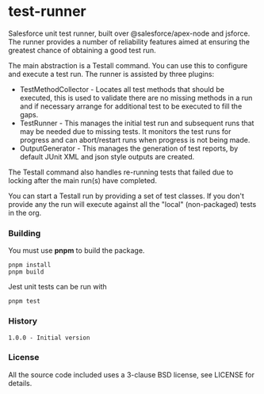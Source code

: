 # test-runner

Salesforce unit test runner, built over @salesforce/apex-node and jsforce. The runner provides a number of reliability features aimed at ensuring the greatest chance of obtaining a good test run.

The main abstraction is a Testall command. You can use this to configure and execute a test run. The runner
is assisted by three plugins:

* TestMethodCollector - Locates all test methods that should be executed, this is used to validate there are no missing methods in a run and if necessary arrange for additional test to be executed to fill the gaps.
* TestRunner - This manages the initial test run and subsequent runs that may be needed due to missing tests. It monitors the test runs for progress and can abort/restart runs when progress is not being made.
* OutputGenerator - This manages the generation of test reports, by default JUnit XML and json style outputs are created. 

The Testall command also handles re-running tests that failed due to locking after the main run(s) have completed. 

You can start a Testall run by providing a set of test classes. If you don't provide any the run will execute against all the "local" (non-packaged) tests in the org. 

### Building

You must use **pnpm** to build the package.

    pnpm install
    pnpm build

Jest unit tests can be run with

    pnpm test

### History

    1.0.0 - Initial version

### License

All the source code included uses a 3-clause BSD license, see LICENSE for details.
